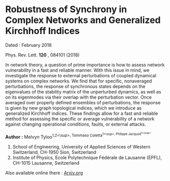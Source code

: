 # Robustness of Synchrony in Complex Networks and Generalized Kirchhoff Indices

Dated : February 2018

Phys. Rev. Lett. **120** , 084101 (2018)

In network theory, a question of prime importance is how to assess network vulnerability in a fast and reliable manner. With this issue in mind, we investigate the response to external perturbations of coupled dynamical systems on complex networks. We find that for specific, nonaveraged perturbations, the response of synchronous states depends on the eigenvalues of the stability matrix of the unperturbed dynamics, as well as on its eigenmodes via their overlap with the perturbation vector. Once averaged over properly defined ensembles of perturbations, the response is given by new graph topological indices, which we introduce as generalized Kirchhoff indices. These findings allow for a fast and reliable method for assessing the specific or average vulnerability of a network against changing operational conditions, faults, or external attacks.



**Author :** Melvyn Tyloo<sup>1,2<\sup>, Tommaso Coletta<sup>1<\sup>, Philippe Jacquod<sup>1<\sup>
1) School of Engineering, University of Applied Sciences of Western Switzerland, CH-1950 Sion, Switzerland
2) Institute of Physics, Ecole Polytechnique Fédérale de Lausanne (EPFL), CH-1015 Lausanne, Switzerland


Also available online there : [Arxiv.org](https://arxiv.org/abs/1710.07536)
